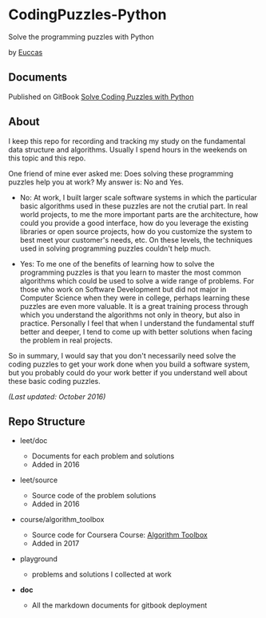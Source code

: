 # CodingPuzzles-Python

Solve the programming puzzles with Python

by [Euccas](http://euccas.me)

## Documents

Published on GitBook [Solve Coding Puzzles with Python](https://euccas.gitbooks.io/solve-coding-puzzles-with-python/content/)

## About

I keep this repo for recording and tracking my study on the fundamental data structure and algorithms.
Usually I spend hours in the weekends on this topic and this repo.

One friend of mine ever asked me: Does solving these programming puzzles help you at work? 
My answer is: No and Yes.

- No: At work, I built larger scale software systems in which the particular basic algorithms used in these puzzles are not the crutial part. In real world projects, to me the more important parts are the architecture, how could you provide a good interface, how do you leverage the existing libraries or open source projects, how do you customize the system to best meet your customer's needs, etc. On these levels, the techniques used in solving programming puzzles couldn't help much.

- Yes: To me one of the benefits of learning how to solve the programming puzzles is that you learn to master the most common algorithms which could be used to solve a wide range of problems. For those who work on Software Development but did not major in Computer Science when they were in college, perhaps learning these puzzles are even more valuable. It is a great training process through which you understand the algorithms not only in theory, but also in practice. Personally I feel that when I understand the fundamental stuff better and deeper, I tend to come up with better solutions when facing the problem in real projects.

So in summary, I would say that you don't necessarily need solve the coding puzzles to get your work done when you build a software system, but you probably could do your work better if you understand well about these basic coding puzzles.

*(Last updated: October 2016)*

## Repo Structure

- leet/doc
  - Documents for each problem and solutions
  - Added in 2016
  
- leet/source
  - Source code of the problem solutions
  - Added in 2016

- course/algorithm_toolbox
  - Source code for Coursera Course: [Algorithm Toolbox](https://www.coursera.org/learn/algorithmic-toolbox/home/welcome)
  - Added in 2017

- playground
  - problems and solutions I collected at work
  
- **doc**
  - All the markdown documents for gitbook deployment

